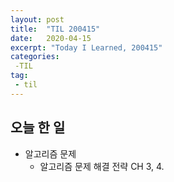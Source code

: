 ```yaml
---
layout: post
title:  "TIL 200415"
date:   2020-04-15
excerpt: "Today I Learned, 200415"
categories: 
 -TIL
tag:
 - til
---
```

## 오늘 한 일

* 알고리즘 문제
    * 알고리즘 문제 해결 전략 CH 3, 4.
